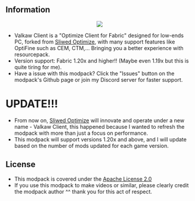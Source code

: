 ## Information
<p align="center">
  <img src="https://i.imgur.com/QoZzhmI.png" />
</p>

- Valkaw Client is a "Optimize Client for Fabric" designed for low-ends PC, forked from [Sliwed Optimize](https://modrinth.com/modpack/sliwed-optimize), with many support features like OptiFine such as CEM, CTM,... Bringing you a better experience with resourcepack.
- Version support: Fabric 1.20x and higher!! (Maybe even 1.19x but this is quite tiring for me).
- Have a issue with this modpack? Click the "Issues" button on the modpack's Github page or join my Discord server for faster support.
# UPDATE!!!
- From now on, [Sliwed Optimize](https://modrinth.com/modpack/sliwed-optimize) will innovate and operate under a new name - Valkaw Client, this happened because I wanted to refresh the modpack with more than just a focus on performance.
- This modpack will support versions 1.20x and above, and I will update based on the number of mods updated for each game version.
## License
- This modpack is covered under the [Apache License 2.0](https://www.apache.org/licenses/LICENSE-2.0.txt)
- If you use this modpack to make videos or similar, please clearly credit the modpack author ^^ thank you for this act of respect.
